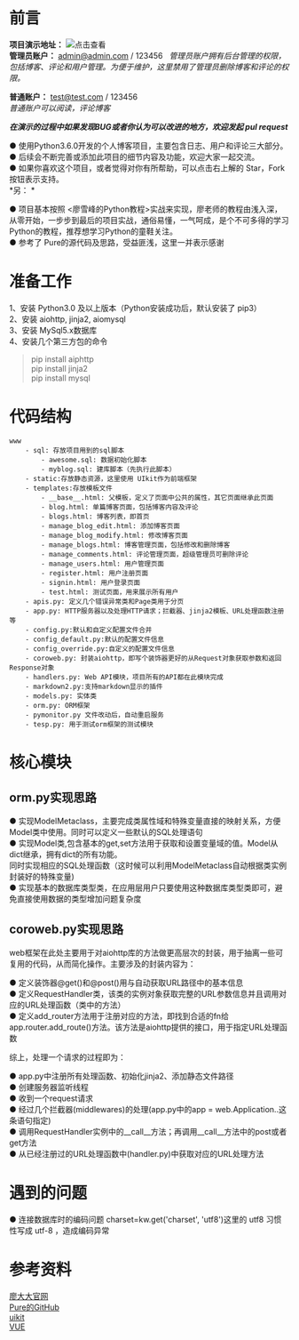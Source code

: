 # 前言
**项目演示地址：** ![点击查看](http://117.79.147.222:9000)  
**管理员账户：** admin@admin.com / 123456  
*管理员账户拥有后台管理的权限，包括博客、评论和用户管理。为便于维护，这里禁用了管理员删除博客和评论的权限。*

**普通账户：** test@test.com / 123456  
*普通账户可以阅读，评论博客*  

***在演示的过程中如果发现BUG或者你认为可以改进的地方，欢迎发起 pul request***

● 使用Python3.6.0开发的个人博客项目，主要包含日志、用户和评论三大部分。  
● 后续会不断完善或添加此项目的细节内容及功能，欢迎大家一起交流。  
● 如果你喜欢这个项目，或者觉得对你有所帮助，可以点击右上解的 Star，Fork 按钮表示支持。  
*另：  *  

● 项目基本按照 <廖雪峰的Python教程>实战来实现，廖老师的教程由浅入深，从零开始，一步步到最后的项目实战，通俗易懂，一气呵成，是个不可多得的学习Python的教程，推荐想学习Python的童鞋关注。  
● 参考了 Pure的源代码及思路，受益匪浅，这里一并表示感谢  


# 准备工作
1、安装 Python3.0 及以上版本（Python安装成功后，默认安装了 pip3）  
2、安装 aiohttp, jinja2, aiomysql  
3、安装 MySql5.x数据库  
4、安装几个第三方包的命令  
> pip install aiphttp  
> pip install jinja2  
> pip install mysql  

# 代码结构
```
www
    - sql: 存放项目用到的sql脚本
        - awesome.sql: 数据初始化脚本
        - myblog.sql: 建库脚本（先执行此脚本）
	- static:存放静态资源，这里使用 UIkit作为前端框架
	- templates:存放模板文件
	    - __base__.html: 父模板，定义了页面中公共的属性，其它页面继承此页面
	    - blog.html: 单篇博客页面，包括博客内容及评论
	    - blogs.html: 博客列表，即首页
	    - manage_blog_edit.html: 添加博客页面
	    - manage_blog_modify.html: 修改博客页面
	    - manage_blogs.html: 博客管理页面，包括修改和删除博客
	    - manage_comments.html: 评论管理页面，超级管理员可删除评论
	    - manage_users.html: 用户管理页面
	    - register.html: 用户注册页面
	    - signin.html: 用户登录页面
	    - test.html: 测试页面，用来展示所有用户
	- apis.py: 定义几个错误异常类和Page类用于分页
	- app.py: HTTP服务器以及处理HTTP请求；拦截器、jinja2模板、URL处理函数注册等
	- config.py:默认和自定义配置文件合并
	- config_default.py:默认的配置文件信息
	- config_override.py:自定义的配置文件信息
	- coroweb.py: 封装aiohttp，即写个装饰器更好的从Request对象获取参数和返回Response对象
	- handlers.py: Web API模块，项目所有的API都在此模块完成
	- markdown2.py:支持markdown显示的插件
	- models.py: 实体类
	- orm.py: ORM框架
	- pymonitor.py 文件改动后，自动重启服务
	- tesp.py: 用于测试orm框架的测试模块
```

# 核心模块
## orm.py实现思路
● 实现ModelMetaclass，主要完成类属性域和特殊变量直接的映射关系，方便Model类中使用。同时可以定义一些默认的SQL处理语句  
● 实现Model类,包含基本的get,set方法用于获取和设置变量域的值。Model从dict继承，拥有dict的所有功能。  
同时实现相应的SQL处理函数（这时候可以利用ModelMetaclass自动根据类实例封装好的特殊变量)  
● 实现基本的数据库类型类，在应用层用户只要使用这种数据库类型类即可，避免直接使用数据的类型增加问题复杂度  

## coroweb.py实现思路
web框架在此处主要用于对aiohttp库的方法做更高层次的封装，用于抽离一些可复用的代码，从而简化操作。主要涉及的封装内容为：  

● 定义装饰器@get()和@post()用与自动获取URL路径中的基本信息  
● 定义RequestHandler类，该类的实例对象获取完整的URL参数信息并且调用对应的URL处理函数（类中的方法）  
● 定义add_router方法用于注册对应的方法，即找到合适的fn给app.router.add_route()方法。该方法是aiohttp提供的接口，用于指定URL处理函数  

综上，处理一个请求的过程即为：

● app.py中注册所有处理函数、初始化jinja2、添加静态文件路径  
● 创建服务器监听线程  
● 收到一个request请求  
● 经过几个拦截器(middlewares)的处理(app.py中的app = web.Application..这条语句指定)  
● 调用RequestHandler实例中的__call__方法；再调用__call__方法中的post或者get方法  
● 从已经注册过的URL处理函数中(handler.py)中获取对应的URL处理方法  

# 遇到的问题
● 连接数据库时的编码问题
charset=kw.get('charset', 'utf8')这里的 utf8 习惯性写成 utf-8 ，造成编码异常  

# 参考资料
[廖大大官网](https://www.liaoxuefeng.com/)  
[Pure的GitHub](https://github.com/KaimingWan)  
[uikit](http://www.getuikit.net/index.html)  
[VUE](https://cn.vuejs.org/)  


